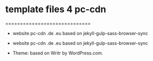 # template files 4 pc-cdn
=============================

- website pc-cdn .de .eu based on jekyll-gulp-sass-browser-sync

- website pc-cdn .de .eu based on jekyll-gulp-sass-browser-sync

- Theme: based on Writr by WordPress.com.
